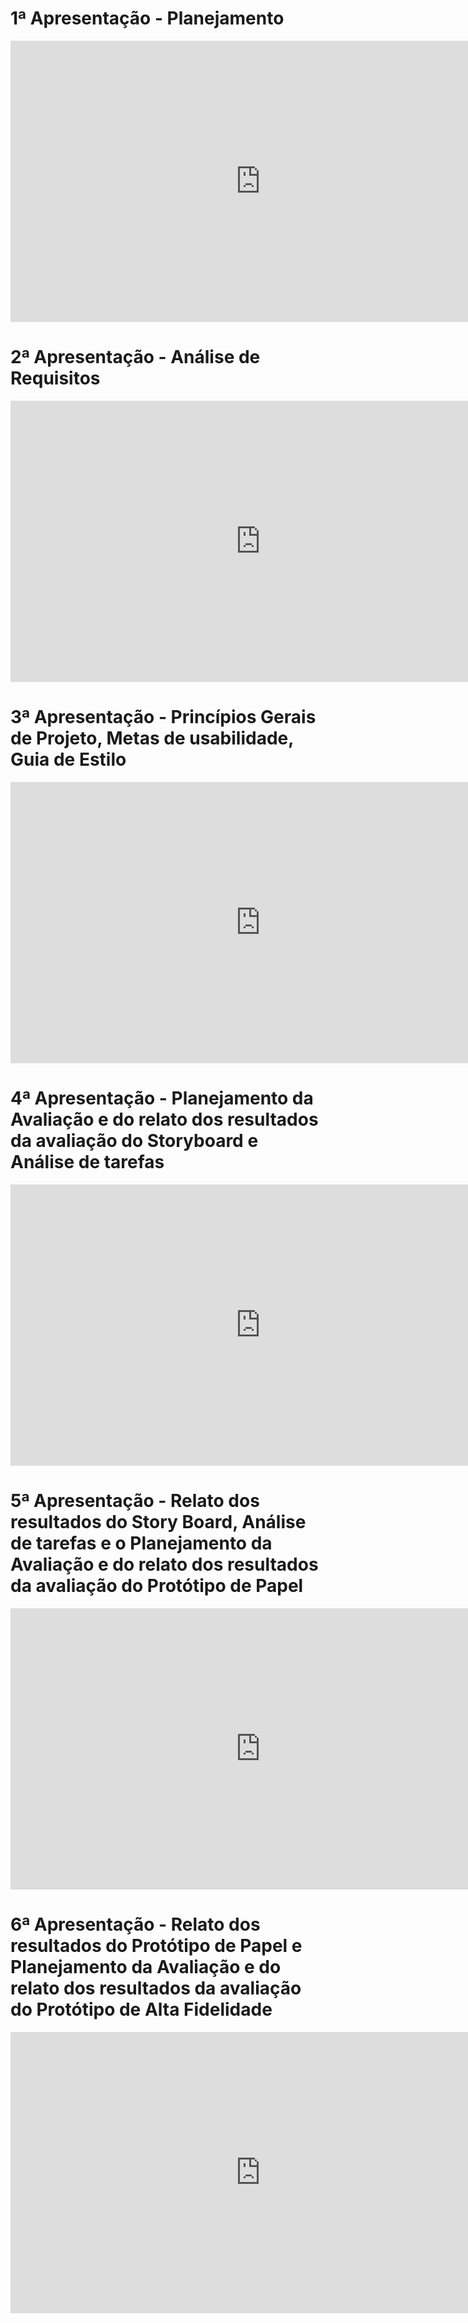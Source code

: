 # 1ª Apresentação - Planejamento
<iframe width="800" height="450" src="https://www.youtube-nocookie.com/embed/UkIfoK_j97U" frameborder="0" allow="accelerometer; autoplay; clipboard-write; encrypted-media; gyroscope; picture-in-picture" allowfullscreen></iframe>
<br>

# 2ª Apresentação - Análise de Requisitos
<iframe width="800" height="450" src="https://www.youtube-nocookie.com/embed/iyLCqawVN2c" frameborder="0" allow="accelerometer; autoplay; clipboard-write; encrypted-media; gyroscope; picture-in-picture" allowfullscreen></iframe>
<br>

# 3ª Apresentação - Princípios Gerais de Projeto, Metas de usabilidade, Guia de Estilo
<iframe width="800" height="450" src="https://www.youtube.com/embed/7X0gTxxC2dk" frameborder="0" allow="accelerometer; autoplay; clipboard-write; encrypted-media; gyroscope; picture-in-picture" allowfullscreen></iframe>
<br>
 
# 4ª Apresentação - Planejamento da Avaliação e do relato dos resultados da avaliação do Storyboard e Análise de tarefas
<iframe width="800" height="450" src="https://www.youtube.com/embed/VqLc_W2xryI" title="YouTube video player" frameborder="0" allow="accelerometer; autoplay; clipboard-write; encrypted-media; gyroscope; picture-in-picture" allowfullscreen></iframe>
<br>

# 5ª Apresentação - Relato dos resultados do Story Board, Análise de tarefas e o Planejamento da Avaliação e do relato dos resultados da avaliação do Protótipo de Papel
<iframe width="800" height="450" src="https://www.youtube.com/embed/gRKqWSHSiVA" title="YouTube video player" frameborder="0" allow="accelerometer; autoplay; clipboard-write; encrypted-media; gyroscope; picture-in-picture" allowfullscreen></iframe>
<br>

# 6ª Apresentação - Relato dos resultados do Protótipo de Papel e Planejamento da Avaliação e do relato dos resultados da avaliação do Protótipo de Alta Fidelidade
<iframe width="800" height="450" src="https://www.youtube.com/embed/qY-dPAICME0" title="YouTube video player" frameborder="0" allow="accelerometer; autoplay; clipboard-write; encrypted-media; gyroscope; picture-in-picture" allowfullscreen></iframe>